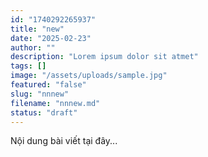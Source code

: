 ```yaml
---
id: "1740292265937"
title: "new"
date: "2025-02-23"
author: ""
description: "Lorem ipsum dolor sit atmet"
tags: []
image: "/assets/uploads/sample.jpg"
featured: "false"
slug: "nnnew"
filename: "nnnew.md"
status: "draft"
---
```

Nội dung bài viết tại đây...